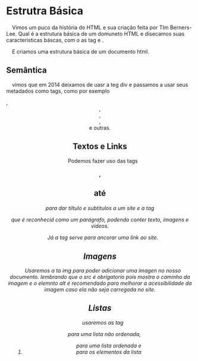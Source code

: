 # Estrutra Básica

    Vimos um puco da história do HTML e sua criação feita por TIm Berners-Lee. Qual é a estrutura básica de um domuneto HTML e disecamos suas caracteristicas báscas, com o as tag <head> e <body>.

    E criamos uma estrutura básica de um documento html.

## Semântica

    vimos que em 2014 deixamos de uasr a teg div e passamos a usar seus metadados como tags, como por exemplo <section>, <header>, <article>, <aside>, <footer> e outras. 

## Textos e Links

    Podemos fazer uso das tags <h1>, <h2> até <h6> para dar tiltulo e subtitulos a um site e a tag <p> que é reconhecid como um parágrafo, podendo conter texto, imagens e vídeos.  

    Já a tag <a> serve para ancorar uma link ao site.

## Imagens

    Usaremos a ta img para poder adicionar uma imagen no nosso documento. lembrando que o src é obrigatorio pois mostra o caminho da imagem e o elemnto alt é recomendado para melhorar a acessibilidade da imagem caso ela não seja carregada no site.

## Listas

    usaremos as tag <ul> para uma lista não ordenada, <ol> para uma lista ordenada e <li> para os elementos da lista




